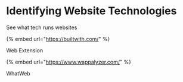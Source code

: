# Identifying Website Technologies

See what tech runs websites

{% embed url="https://builtwith.com/" %}

Web Extension

{% embed url="https://www.wappalyzer.com/" %}

WhatWeb

